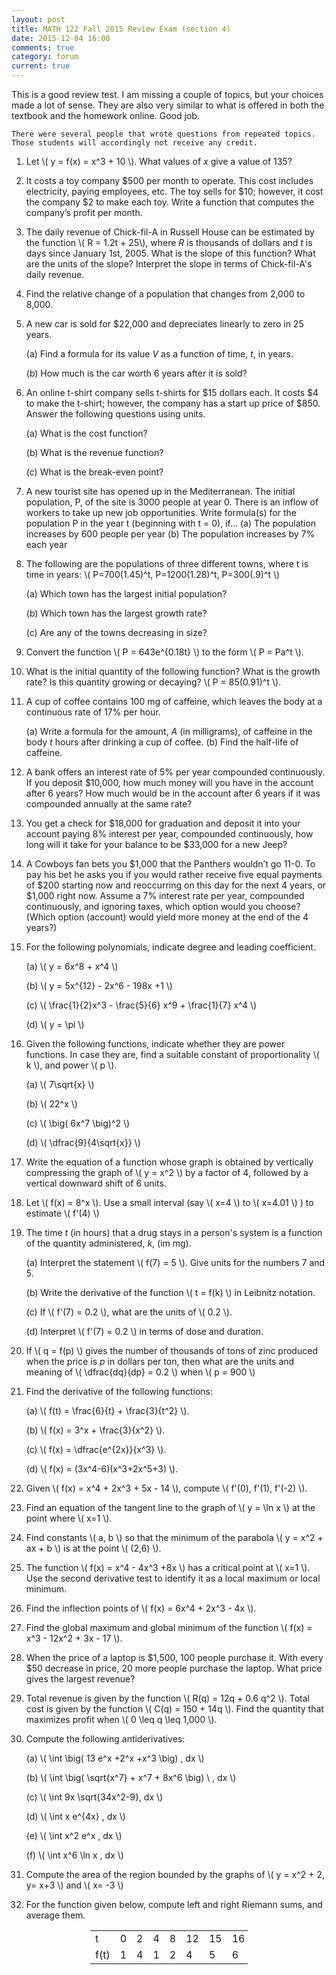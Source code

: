 ```yaml
---
layout: post
title: MATH 122 Fall 2015 Review Exam (section 4)
date: 2015-12-04 16:00
comments: true
category: forum
current: true
---
```


<div class="well">
	This is a good review test.  I am missing a couple of topics, but your choices made a lot of sense.  They are also very similar to what is offered in both the textbook and the homework online.  Good job. <br />

	There were several people that wrote questions from repeated topics.  Those students will accordingly not receive any credit.
</div>

1. Let <span>\\( y = f(x) = x^3 + 10 \\)</span>.  What values of *x* give a value of 135?

2. It costs a toy company $500 per month to operate.  This cost includes electricity, paying employees, etc. The toy sells for $10; however, it cost the company $2 to make each toy. Write a function that computes the company’s profit per month.  

3. The daily revenue of Chick-fil-A in Russell House can be estimated by the function <span>\\( R = 1.2t + 25\\)</span>, where *R* is thousands of dollars and *t* is days since January 1st, 2005. What is the slope of this function? What are the units of the slope? Interpret the slope in terms of Chick-fil-A's daily revenue.

4. Find the relative change of a population that changes from 2,000 to 8,000. 

5. A new car is sold for $22,000 and depreciates linearly to zero in 25 years.

	(a) Find a formula for its value *V* as a function of time, *t*, in years.

	(b)	How much is the car worth 6 years after it is sold?

6. An online t-shirt company sells t-shirts for $15 dollars each. It costs $4 to make the t-shirt; however, the company has a start up price of $850. Answer the following questions using units.

	(a) What is the cost function?

	(b) What is the revenue function?

	(c) What is the break-even point?

7. A new tourist site has opened up in the Mediterranean. The initial population, P, of the site is 3000 people at year 0. There is an inflow of workers to take up new job opportunities. Write formula(s) for the population P in the year t (beginning with t = 0), if...
	(a)	The population increases by 600 people per year
	(b)	The population increases by 7% each year

8. The following are the populations of three different towns, where t is time in years:
	<span>\\( P=700(1.45)^t, P=1200(1.28)^t,  P=300(.9)^t \\)</span>

	(a)	Which town has the largest initial population?

	(b)	Which town has the largest growth rate?  

	(c)	Are any of the towns decreasing in size?

9. Convert the function <span>\\( P = 643e^{0.18t} \\)</span> to the form <span>\\( P = Pa^t \\)</span>.

10. What is the initial quantity of the following function? What is the growth rate? Is this quantity growing or decaying? 
<span>\\( P = 85(0.91)^t \\)</span>.

11. A cup of coffee contains 100 mg of caffeine, which leaves the body at a continuous rate of 17% per hour.

	(a) Write a formula for the amount, *A* (in milligrams), of caffeine in the body *t* hours after drinking a cup of coffee.
	(b) Find the half-life of caffeine.

12. A bank offers an interest rate of 5% per year compounded continuously. If you deposit $10,000, how much money will you have in the account after 6 years? How much would be in the account after 6 years if it was compounded annually at the same rate?

13. You get a check for $18,000 for graduation and deposit it into your account paying 8% interest per year, compounded continuously, how long will it take for your balance to be $33,000 for a new Jeep?

14. A Cowboys fan bets you $1,000 that the Panthers wouldn’t go 11-0. To pay his bet he asks you if you would rather receive five equal payments of $200 starting now and reoccurring on this day for the next 4 years, or $1,000 right now. Assume a 7% interest rate per year, compounded continuously, and ignoring taxes, which option would you choose? (Which option (account) would yield more money at the end of the 4 years?)

1. For the following polynomials, indicate degree and leading coefficient.

	(a) <span>\\( y = 6x^8 + x^4 \\)</span>

	(b) <span>\\( y = 5x^{12} - 2x^6 - 198x +1 \\)</span>

	(c) <span>\\( \frac{1}{2}x^3 - \frac{5}{6} x^9 + \frac{1}{7} x^4 \\)</span>

	(d) <span>\\( y = \pi \\)</span>

2. Given the following functions, indicate whether they are power functions.  In case they are, find a suitable constant of proportionality <span>\\( k \\)</span>, and power <span>\\( p \\)</span>.

	(a) <span>\\( 7\sqrt{x} \\)</span>

	(b) <span>\\( 22^x \\)</span>

	(c) <span>\\( \big( 6x^7 \big)^2 \\)</span>

	(d) <span>\\( \dfrac{9}{4\sqrt{x}} \\)</span>

3. Write the equation of a function whose graph is obtained by vertically compressing the graph of <span>\\( y = x^2 \\)</span> by a factor of 4, followed by a vertical downward shift of 6 units.

4. Let <span>\\( f(x) = 8^x \\)</span>.  Use a small interval (say <span>\\( x=4 \\)</span> to <span>\\( x=4.01 \\)</span> ) to estimate <span>\\( f'(4) \\)</span>

5. The time *t* (in hours) that a drug stays in a person's system is a function of the quantity administered, *k*, (im mg).

	(a) Interpret the statement <span>\\( f(7) = 5 \\)</span>.  Give units for the numbers 7 and 5.

	(b) Write the derivative of the function <span>\\( t = f(k) \\)</span> in Leibnitz notation.

	(c) If <span>\\( f'(7) = 0.2 \\)</span>, what are the units of <span>\\( 0.2 \\)</span>.

	(d) Interpret <span>\\( f'(7) = 0.2 \\)</span> in terms of dose and duration. 

6. If <span>\\( q = f(p) \\)</span> gives the number of thousands of tons of zinc produced when the price is *p* in dollars per ton, then what are the units and meaning of <span>\\( \dfrac{dq}{dp} = 0.2 \\)<span> when <span>\\( p = 900 \\)</span>

7. Find the derivative of the following functions:

	(a) <span>\\( f(t) = \frac{6}{t} + \frac{3}{t^2} \\)<span>.

	(b) <span>\\( f(x) = 3^x + \frac{3}{x^2} \\)</span>.

	(c) <span>\\( f(x) = \dfrac{e^{2x}}{x^3} \\)</span>.

	(d) <span>\\( f(x) = (3x^4-6)(x^3+2x^5+3) \\)</span>.

8. Given <span>\\( f(x) = x^4 + 2x^3 + 5x - 14 \\)</span>, compute <span>\\( f'(0), f'(1), f'(-2) \\)</span>.

9. Find an equation of the tangent line to the graph of <span>\\( y = \ln x \\)</span> at the point where <span>\\( x=1 \\)</span>.

10. Find constants <span>\\( a, b \\)<span> so that the minimum of the parabola <span>\\( y = x^2 + ax + b \\)</span> is at the point <span>\\( (2,6) \\)</span>.

11. The function <span>\\( f(x) = x^4 - 4x^3 +8x \\)</span> has a critical point at <span>\\( x=1 \\)</span>.  Use the second derivative test to identify it as a local maximum or local minimum. 

12. Find the inflection points of <span>\\( f(x) = 6x^4 + 2x^3 - 4x \\)</span>.

13. Find the global maximum and global minimum of the function <span>\\( f(x) = x^3 - 12x^2 + 3x - 17 \\)</span>.

14. When the price of a laptop is $1,500, 100 people purchase it.  With every $50 decrease in price, 20 more people purchase the laptop.  What price gives the largest revenue?

15. Total revenue is given by the function <span>\\( R(q) = 12q + 0.6 q^2 \\).  Total cost is given by the function <span>\\( C(q) = 150 + 14q \\)</span>.  Find the quantity that maximizes profit when <span>\\( 0 \leq q \leq 1,000 \\)</span>.

16. Compute the following antiderivatives:

	(a) <span>\\( \int \big( 13 e^x +2^x +x^3 \big) \, dx \\)</span>

	(b) <span>\\( \int \big( \sqrt{x^7} + x^7 + 8x^6 \big) \ \, dx \\)</span>

	(c) <span>\\( \int 9x \sqrt{34x^2-9}\, dx \\)</span>

	(d) <span>\\( \int x e^{4x} \, dx \\)</span>

	(e) <span>\\( \int x^2 e^x \, dx \\)</span>

	(f) <span>\\( \int x^6 \ln x \, dx \\)</span>

18. Compute the area of the region bounded by the graphs of <span>\\( y = x^2 + 2, y= x+3 \\)</span> and <span>\\( x= -3 \\)</span>

17. For the function given below, compute left and right Riemann sums, and average them.

<div style="text-align:center;">
	<table class="table table-bordered" style="width:50%; margin-left:auto; margin-right:auto;">
		<tr>
			<td> t</td><td>	0</td><td>	2</td><td>4</td><td>8</td><td>12</td><td>15</td><td>16</td>
		</tr>
		<tr>
			<td>f(t)</td><td>1</td><td>4</td><td>1</td><td>2</td><td>4</td><td>5</td><td>6</td>
		</tr>
	</table>
</div>

